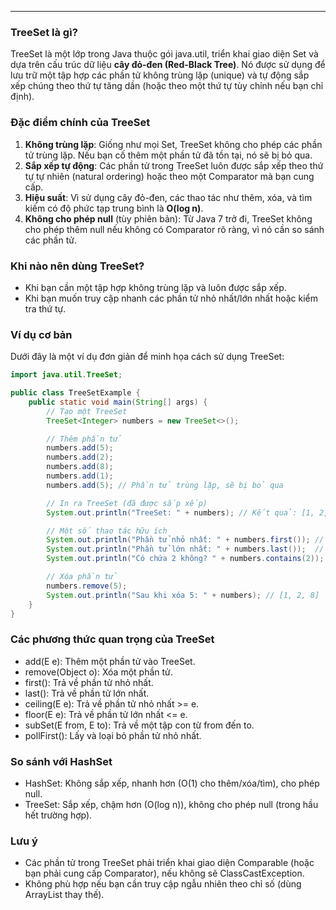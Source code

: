 
---
### TreeSet là gì?

TreeSet là một lớp trong Java thuộc gói java.util, triển khai giao diện Set và dựa trên cấu trúc dữ liệu **cây đỏ-đen (Red-Black Tree)**. Nó được sử dụng để lưu trữ một tập hợp các phần tử không trùng lặp (unique) và tự động sắp xếp chúng theo thứ tự tăng dần (hoặc theo một thứ tự tùy chỉnh nếu bạn chỉ định).

### Đặc điểm chính của TreeSet

1. **Không trùng lặp**: Giống như mọi Set, TreeSet không cho phép các phần tử trùng lặp. Nếu bạn cố thêm một phần tử đã tồn tại, nó sẽ bị bỏ qua.
2. **Sắp xếp tự động**: Các phần tử trong TreeSet luôn được sắp xếp theo thứ tự tự nhiên (natural ordering) hoặc theo một Comparator mà bạn cung cấp.
3. **Hiệu suất**: Vì sử dụng cây đỏ-đen, các thao tác như thêm, xóa, và tìm kiếm có độ phức tạp trung bình là **O(log n)**.
4. **Không cho phép null** (tùy phiên bản): Từ Java 7 trở đi, TreeSet không cho phép thêm null nếu không có Comparator rõ ràng, vì nó cần so sánh các phần tử.

### Khi nào nên dùng TreeSet?

- Khi bạn cần một tập hợp không trùng lặp và luôn được sắp xếp.
- Khi bạn muốn truy cập nhanh các phần tử nhỏ nhất/lớn nhất hoặc kiểm tra thứ tự.

### Ví dụ cơ bản

Dưới đây là một ví dụ đơn giản để minh họa cách sử dụng TreeSet:
```java
import java.util.TreeSet;

public class TreeSetExample {
    public static void main(String[] args) {
        // Tạo một TreeSet
        TreeSet<Integer> numbers = new TreeSet<>();

        // Thêm phần tử
        numbers.add(5);
        numbers.add(2);
        numbers.add(8);
        numbers.add(1);
        numbers.add(5); // Phần tử trùng lặp, sẽ bị bỏ qua

        // In ra TreeSet (đã được sắp xếp)
        System.out.println("TreeSet: " + numbers); // Kết quả: [1, 2, 5, 8]

        // Một số thao tác hữu ích
        System.out.println("Phần tử nhỏ nhất: " + numbers.first()); // 1
        System.out.println("Phần tử lớn nhất: " + numbers.last());  // 8
        System.out.println("Có chứa 2 không? " + numbers.contains(2)); // true

        // Xóa phần tử
        numbers.remove(5);
        System.out.println("Sau khi xóa 5: " + numbers); // [1, 2, 8]
    }
}
```

### Các phương thức quan trọng của TreeSet

- add(E e): Thêm một phần tử vào TreeSet.
- remove(Object o): Xóa một phần tử.
- first(): Trả về phần tử nhỏ nhất.
- last(): Trả về phần tử lớn nhất.
- ceiling(E e): Trả về phần tử nhỏ nhất >= e.
- floor(E e): Trả về phần tử lớn nhất <= e.
- subSet(E from, E to): Trả về một tập con từ from đến to.
- pollFirst(): Lấy và loại bỏ phần tử nhỏ nhất.

### So sánh với HashSet

- HashSet: Không sắp xếp, nhanh hơn (O(1) cho thêm/xóa/tìm), cho phép null.
- TreeSet: Sắp xếp, chậm hơn (O(log n)), không cho phép null (trong hầu hết trường hợp).

### Lưu ý

- Các phần tử trong TreeSet phải triển khai giao diện Comparable (hoặc bạn phải cung cấp Comparator), nếu không sẽ ClassCastException.
- Không phù hợp nếu bạn cần truy cập ngẫu nhiên theo chỉ số (dùng ArrayList thay thế).